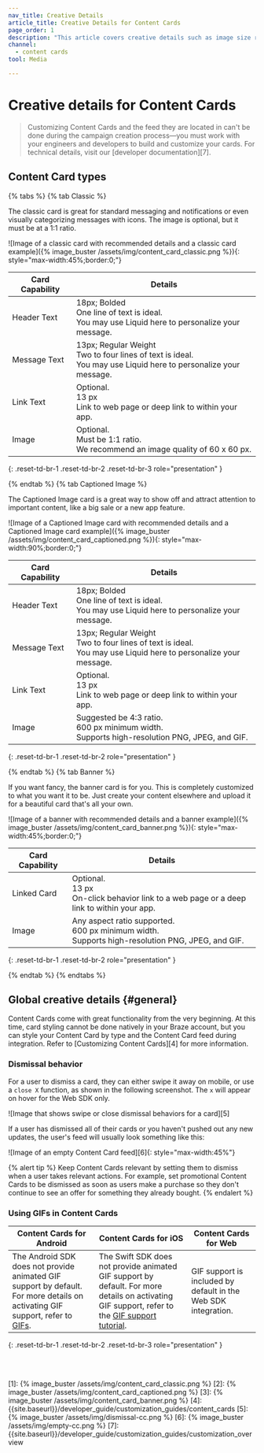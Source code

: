 ```yaml
---
nav_title: Creative Details
article_title: Creative Details for Content Cards
page_order: 1
description: "This article covers creative details such as image size recommendations and dismissal behavior across the three standard Content Card types."
channel:
  - content cards
tool: Media

---
```


# Creative details for Content Cards

> Customizing Content Cards and the feed they are located in can't be done during the campaign creation process—you must work with your engineers and developers to build and customize your cards. For technical details, visit our [developer documentation][7].

## Content Card types

{% tabs %}
{% tab Classic %}

The classic card is great for standard messaging and notifications or even visually categorizing messages with icons. The image is optional, but it must be at a 1:1 ratio.  

![Image of a classic card with recommended details and a classic card example]({% image_buster /assets/img/content_card_classic.png %}){: style="max-width:45%;border:0;"}

| Card Capability | Details |
| --- | ---|
| Header Text | 18px; Bolded <br> One line of text is ideal. <br> You may use Liquid here to personalize your message. |
| Message Text | 13px; Regular Weight <br> Two to four lines of text is ideal. <br> You may use Liquid here to personalize your message. |
| Link Text | Optional. <br> 13&nbsp;px <br> Link to web page or deep link to within  your app. |
| Image | Optional. <br> Must be 1:1 ratio. <br> We recommend an image quality of 60 x 60&nbsp;px. |
{: .reset-td-br-1 .reset-td-br-2 .reset-td-br-3 role="presentation" }

{% endtab %}
{% tab Captioned Image %}

The Captioned Image card is a great way to show off and attract attention to important content, like a big sale or a new app feature.

![Image of a Captioned Image card with recommended details and a Captioned Image card example]({% image_buster /assets/img/content_card_captioned.png %}){: style="max-width:90%;border:0;"}

| Card Capability | Details |
| --- | ---|
| Header Text | 18px; Bolded <br> One line of text is ideal. <br> You may use Liquid here to personalize your message. |
| Message Text | 13px; Regular Weight <br> Two to four lines of text is ideal. <br> You may use Liquid here to personalize your message. |
| Link Text | Optional. <br> 13&nbsp;px <br> Link to web page or deep link to within your app. |
| Image | Suggested be 4:3 ratio. <br> 600&nbsp;px minimum width.  <br> Supports high-resolution PNG, JPEG, and GIF. |
{: .reset-td-br-1 .reset-td-br-2 role="presentation" }

{% endtab %}
{% tab Banner %}

If you want fancy, the banner card is for you. This is completely customized to what you want it to be. Just create your content elsewhere and upload it for a beautiful card that's all your own.

![Image of a banner with recommended details and a banner example]({% image_buster /assets/img/content_card_banner.png %}){: style="max-width:45%;border:0;"}

| Card Capability | Details |
| --- | ---|
| Linked Card | Optional. <br> 13&nbsp;px <br> On-click behavior link to a web page or a deep link to within your app. |
| Image | Any aspect ratio supported. <br> 600&nbsp;px minimum width.  <br> Supports high-resolution PNG, JPEG, and GIF. |
{: .reset-td-br-1 .reset-td-br-2 role="presentation" }

{% endtab %}
{% endtabs %}

## Global creative details {#general}

Content Cards come with great functionality from the very beginning. At this time, card styling cannot be done natively in your Braze account, but you can style your Content Card by type and the Content Card feed during integration. Refer to [Customizing Content Cards][4] for more information.

### Dismissal behavior

For a user to dismiss a card, they can either swipe it away on mobile, or use a `close X` function, as shown in the following screenshot. The `x` will appear on hover for the Web SDK only.

![Image that shows swipe or close dismissal behaviors for a card][5]

If a user has dismissed all of their cards or you haven't pushed out any new updates, the user's feed will usually look something like this:

![Image of an empty Content Card feed][6]{: style="max-width:45%"}

{% alert tip %}
Keep Content Cards relevant by setting them to dismiss when a user takes relevant actions. For example, set promotional Content Cards to be dismissed as soon as users make a purchase so they don't continue to see an offer for something they already bought.
{% endalert %}

### Using GIFs in Content Cards

| Content Cards for Android | Content Cards for iOS | Content Cards for Web |
| --- | --- |---|
| The Android SDK does not provide animated GIF support by default. For more details on activating GIF support, refer to [GIFs]({{site.baseurl}}/developer_guide/platform_integration_guides/android/content_cards/GIFs/). | The Swift SDK does not provide animated GIF support by default. For more details on activating GIF support, refer to the [GIF support tutorial](https://braze-inc.github.io/braze-swift-sdk/tutorials/braze/c3-gif-support). | GIF support is included by default in the Web SDK integration. |
{: .reset-td-br-1 .reset-td-br-2 .reset-td-br-3 role="presentation" }

<br><br>

[1]: {% image_buster /assets/img/content_card_classic.png %}
[2]: {% image_buster /assets/img/content_card_captioned.png %}
[3]: {% image_buster /assets/img/content_card_banner.png %}
[4]: {{site.baseurl}}/developer_guide/customization_guides/content_cards
[5]: {% image_buster /assets/img/dismissal-cc.png %}
[6]: {% image_buster /assets/img/empty-cc.png %}
[7]: {{site.baseurl}}/developer_guide/customization_guides/customization_overview